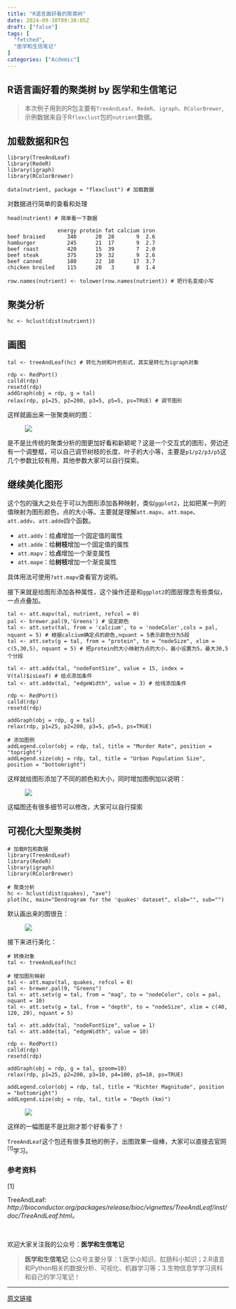 ```yaml
---
title: "R语言画好看的聚类树"
date: 2024-09-30T09:38:05Z
draft: ["false"]
tags: [
  "fetched",
  "医学和生信笔记"
]
categories: ["Acdemic"]
---
```

R语言画好看的聚类树 by 医学和生信笔记
------
<div><section data-tool="mdnice编辑器" data-website="https://www.mdnice.com"><blockquote data-tool="mdnice编辑器"><p>本次例子用到的R包主要有<code>TreeAndLeaf</code>、<code>RedeR</code>、<code>igraph</code>、<code>RColorBrewer</code>,示例数据来自于R<code>flexclust</code>包的<code>nutrient</code>数据。</p></blockquote><h2 data-tool="mdnice编辑器"><span></span><span>加载数据和R包</span><span></span></h2><pre data-tool="mdnice编辑器"><span></span><code><span>library</span>(TreeAndLeaf)<br><span>library</span>(RedeR)<br><span>library</span>(igraph)<br><span>library</span>(RColorBrewer)<br><br>data(nutrient, package = <span>"flexclust"</span>) <span># 加载数据</span><br></code></pre><p data-tool="mdnice编辑器">对数据进行简单的查看和处理</p><pre data-tool="mdnice编辑器"><span></span><code>head(nutrient) <span># 简单看一下数据</span><br><br>                energy protein fat calcium iron<br>beef braised       <span>340</span>      <span>20</span>  <span>28</span>       <span>9</span>  <span>2.6</span><br>hamburger          <span>245</span>      <span>21</span>  <span>17</span>       <span>9</span>  <span>2.7</span><br>beef roast         <span>420</span>      <span>15</span>  <span>39</span>       <span>7</span>  <span>2.0</span><br>beef steak         <span>375</span>      <span>19</span>  <span>32</span>       <span>9</span>  <span>2.6</span><br>beef canned        <span>180</span>      <span>22</span>  <span>10</span>      <span>17</span>  <span>3.7</span><br>chicken broiled    <span>115</span>      <span>20</span>   <span>3</span>       <span>8</span>  <span>1.4</span><br><br>row.names(nutrient) &lt;- tolower(row.names(nutrient)) <span># 把行名变成小写</span><br></code></pre><h2 data-tool="mdnice编辑器"><span></span><span>聚类分析</span><span></span></h2><pre data-tool="mdnice编辑器"><span></span><code>hc &lt;- hclust(dist(nutrient))<br></code></pre><h2 data-tool="mdnice编辑器"><span></span><span>画图</span><span></span></h2><pre data-tool="mdnice编辑器"><span></span><code>tal &lt;- treeAndLeaf(hc) <span># 转化为树和叶的形式，其实是转化为igraph对象</span><br><br>rdp &lt;- RedPort()<br>calld(rdp)<br>resetd(rdp)<br>addGraph(obj = rdp, g = tal)<br>relax(rdp, p1=<span>25</span>, p2=<span>200</span>, p3=<span>5</span>, p5=<span>5</span>, ps=<span>TRUE</span>) <span># 调节图形</span><br></code></pre><p data-tool="mdnice编辑器">这样就画出来一张聚类树的图：</p><figure data-tool="mdnice编辑器"><img data-ratio="0.9440993788819876" data-type="png" data-w="644" data-src="https://mmbiz.qpic.cn/mmbiz_png/tpAC6lR84RibjpHLg5MGjmoUmtu7qBNCgciaoEglO2eYl2wibqk6bLNDeLj0chzl6kgcaYibTQrv6wlypIUU6c3OMg/640?wx_fmt=png" src="https://mmbiz.qpic.cn/mmbiz_png/tpAC6lR84RibjpHLg5MGjmoUmtu7qBNCgciaoEglO2eYl2wibqk6bLNDeLj0chzl6kgcaYibTQrv6wlypIUU6c3OMg/640?wx_fmt=png"></figure><p data-tool="mdnice编辑器">是不是比传统的聚类分析的图更加好看和新颖呢？这是一个交互式的图形，旁边还有一个调整框，可以自己调节树枝的长度、叶子的大小等，主要是<code>p1/p2/p3/p5</code>这几个参数比较有用，其他参数大家可以自行探索。</p><h2 data-tool="mdnice编辑器"><span></span><span>继续美化图形</span><span></span></h2><p data-tool="mdnice编辑器">这个包的强大之处在于可以为图形添加各种映射，类似<code>ggplot2</code>，比如把某一列的值映射为图形颜色，点的大小等。主要就是理解<code>att.mapv</code>、<code>att.mape</code>、<code>att.addv</code>、<code>att.adde</code>四个函数。</p><ul data-tool="mdnice编辑器"><li><section><code>att.addv</code>：给<strong>点</strong>增加一个固定值的属性</section></li><li><section><code>att.adde</code>：给<strong>树枝</strong>增加一个固定值的属性</section></li><li><section><code>att.mapv</code>：给<strong>点</strong>增加一个渐变属性</section></li><li><section><code>att.mape</code>：给<strong>树枝</strong>增加一个渐变属性</section></li></ul><p data-tool="mdnice编辑器">具体用法可使用<code>?att.mapv</code>查看官方说明。</p><p data-tool="mdnice编辑器">接下来就是给图形添加各种属性，这个操作还是和<code>ggplot2</code>的图层理念有些类似，一点点叠加。</p><pre data-tool="mdnice编辑器"><span></span><code>tal &lt;- att.mapv(tal, nutrient, refcol = <span>0</span>)<br>pal &lt;- brewer.pal(<span>9</span>,<span>'Greens'</span>) <span># 设定颜色</span><br>tal &lt;- att.setv(tal, from = <span>'calcium'</span>, to = <span>'nodeColor'</span>,cols = pal, nquant = <span>5</span>) <span># 根据calcium确定点的颜色,nquant = 5表示颜色分为5段</span><br>tal &lt;- att.setv(g = tal, from = <span>"protein"</span>, to = <span>"nodeSize"</span>, xlim = c(<span>5</span>,<span>30</span>,<span>5</span>), nquant = <span>5</span>) <span># 把protein的大小映射为点的大小，最小设置为5，最大30,5个分段</span><br><br>tal &lt;- att.addv(tal, <span>"nodeFontSize"</span>, value = <span>15</span>, index = V(tal)$isLeaf) <span># 给点添加条件</span><br>tal &lt;- att.adde(tal, <span>"edgeWidth"</span>, value = <span>3</span>) <span># 给线添加条件</span><br><br>rdp &lt;- RedPort()<br>calld(rdp)<br>resetd(rdp)<br><br>addGraph(obj = rdp, g = tal)<br>relax(rdp, p1=<span>25</span>, p2=<span>200</span>, p3=<span>5</span>, p5=<span>5</span>, ps=<span>TRUE</span>)<br><br><span># 添加图例</span><br>addLegend.color(obj = rdp, tal, title = <span>"Murder Rate"</span>, position = <span>"topright"</span>)<br>addLegend.size(obj = rdp, tal, title = <span>"Urban Population Size"</span>, position = <span>"bottomright"</span>)<br></code></pre><p data-tool="mdnice编辑器">这样就给图形添加了不同的颜色和大小，同时增加图例加以说明：</p><figure data-tool="mdnice编辑器"><img data-ratio="0.8310038119440915" data-type="png" data-w="787" data-src="https://mmbiz.qpic.cn/mmbiz_png/tpAC6lR84RibjpHLg5MGjmoUmtu7qBNCgVgZPiahNFfFOIeHaHA8o67fsvleSwHGvojNLXnHB0eoiaB4VIf8pIukg/640?wx_fmt=png" src="https://mmbiz.qpic.cn/mmbiz_png/tpAC6lR84RibjpHLg5MGjmoUmtu7qBNCgVgZPiahNFfFOIeHaHA8o67fsvleSwHGvojNLXnHB0eoiaB4VIf8pIukg/640?wx_fmt=png"></figure><p data-tool="mdnice编辑器">这幅图还有很多细节可以修改，大家可以自行探索</p><h2 data-tool="mdnice编辑器"><span></span><span>可视化大型聚类树</span><span></span></h2><pre data-tool="mdnice编辑器"><span></span><code><span># 加载R包和数据</span><br><span>library</span>(TreeAndLeaf)<br><span>library</span>(RedeR)<br><span>library</span>(igraph)<br><span>library</span>(RColorBrewer)<br><br><span># 聚类分析</span><br>hc &lt;- hclust(dist(quakes), <span>"ave"</span>)<br>plot(hc, main=<span>"Dendrogram for the 'quakes' dataset"</span>, xlab=<span>""</span>, sub=<span>""</span>)<br></code></pre><p data-tool="mdnice编辑器">默认画出来的图很丑：</p><figure data-tool="mdnice编辑器"><img data-ratio="0.7676348547717843" data-type="png" data-w="964" data-src="https://mmbiz.qpic.cn/mmbiz_png/tpAC6lR84RibjpHLg5MGjmoUmtu7qBNCgQszcoqWM2pOAbQqGicuOEX1JxQyCWbQEGfOtFbmx5LTxeBibuOdt5Micg/640?wx_fmt=png" src="https://mmbiz.qpic.cn/mmbiz_png/tpAC6lR84RibjpHLg5MGjmoUmtu7qBNCgQszcoqWM2pOAbQqGicuOEX1JxQyCWbQEGfOtFbmx5LTxeBibuOdt5Micg/640?wx_fmt=png"></figure><p data-tool="mdnice编辑器">接下来进行美化：</p><pre data-tool="mdnice编辑器"><span></span><code><span># 转换对象</span><br>tal &lt;- treeAndLeaf(hc)<br><br><span># 增加图形映射</span><br>tal &lt;- att.mapv(tal, quakes, refcol = <span>0</span>)<br>pal &lt;- brewer.pal(<span>9</span>, <span>"Greens"</span>)<br>tal &lt;- att.setv(g = tal, from = <span>"mag"</span>, to = <span>"nodeColor"</span>, cols = pal, nquant = <span>10</span>)<br>tal &lt;- att.setv(g = tal, from = <span>"depth"</span>, to = <span>"nodeSize"</span>, xlim = c(<span>40</span>, <span>120</span>, <span>20</span>), nquant = <span>5</span>)<br><br>tal &lt;- att.addv(tal, <span>"nodeFontSize"</span>, value = <span>1</span>)<br>tal &lt;- att.adde(tal, <span>"edgeWidth"</span>, value = <span>10</span>)<br><br>rdp &lt;- RedPort()<br>calld(rdp)<br>resetd(rdp)<br><br>addGraph(obj = rdp, g = tal, gzoom=<span>10</span>)<br>relax(rdp, p1=<span>25</span>, p2=<span>200</span>, p3=<span>10</span>, p4=<span>100</span>, p5=<span>10</span>, ps=<span>TRUE</span>)<br><br>addLegend.color(obj = rdp, tal, title = <span>"Richter Magnitude"</span>, position = <span>"bottomright"</span>)<br>addLegend.size(obj = rdp, tal, title = <span>"Depth (km)"</span>)<br></code></pre><figure data-tool="mdnice编辑器"><img data-ratio="1.1241379310344828" data-type="png" data-w="725" data-src="https://mmbiz.qpic.cn/mmbiz_png/tpAC6lR84RibjpHLg5MGjmoUmtu7qBNCgbnUDNzwImM77nyVBmo1oHtJ2u0wC6D5MsYc6fEUCeicvNlY2xxQr5tg/640?wx_fmt=png" src="https://mmbiz.qpic.cn/mmbiz_png/tpAC6lR84RibjpHLg5MGjmoUmtu7qBNCgbnUDNzwImM77nyVBmo1oHtJ2u0wC6D5MsYc6fEUCeicvNlY2xxQr5tg/640?wx_fmt=png"></figure><p data-tool="mdnice编辑器">这样的一幅图是不是比刚才那个好看多了！</p><section data-tool="mdnice编辑器" data-website="https://www.mdnice.com"><p data-tool="mdnice编辑器"><code>TreeAndLeaf</code>这个包还有很多其他的例子，出图效果一级棒，大家可以直接去<span>官网</span><sup>[1]</sup>学习。</p><h3 data-tool="mdnice编辑器"><span>参考资料</span></h3><section data-tool="mdnice编辑器"><span><span>[1]</span><p>TreeAndLeaf: <em>http://bioconductor.org/packages/release/bioc/vignettes/TreeAndLeaf/inst/doc/TreeAndLeaf.html。</em></p></span></section></section><p data-tool="mdnice编辑器"><br></p><p data-tool="mdnice编辑器">欢迎大家关注我的公众号：<strong>医学和生信笔记</strong></p><section><mpprofile data-pluginname="mpprofile" data-id="MzUzOTQzNzU0NA==" data-headimg="http://mmbiz.qpic.cn/mmbiz_png/tpAC6lR84R9YDc8IDhqWAHTrZsMuhDpFlw4scqOl1ZVWpeY77cdibaSzPeGALfkEhdVpwHzVibHCRSYZg4csB43g/0?wx_fmt=png" data-nickname="医学和生信笔记" data-alias="yxhsxbj" data-signature="记录医学相关知识，科研、生信等知识。" data-from="0"></mpprofile></section><blockquote data-tool="mdnice编辑器"><p><strong>医学和生信笔记</strong> 公众号主要分享：1.医学小知识、肛肠科小知识；2.R语言和Python相关的数据分析、可视化、机器学习等；3.生物信息学学习资料和自己的学习笔记！</p></blockquote></section></div>  
<hr>
<a href="https://mp.weixin.qq.com/s/mKlgE43h5XDz1td71lF-AQ",target="_blank" rel="noopener noreferrer">原文链接</a>
